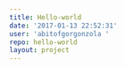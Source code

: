 ```yaml
---
title: Hello-world
date: '2017-01-13 22:52:31'
user: 'abitofgorgonzola '
repo: hello-world
layout: project
---
```

